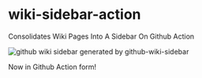 # wiki-sidebar-action
Consolidates Wiki Pages Into A Sidebar On Github Action

![github wiki sidebar generated by github-wiki-sidebar](https://raw.githubusercontent.com/wiki/adriantanasa/github-wiki-sidebar/images/github-wiki-sidebar-generator.png)

Now in Github Action form!
